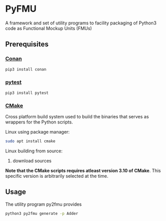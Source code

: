 # PyFMU
A framework and set of utility programs to facility packaging of Python3 code as Functional Mockup Units (FMUs)

## Prerequisites

### [Conan](https://docs.conan.io/en/latest/)
```bash
pip3 install conan
```

### [pytest](https://docs.pytest.org/en/latest/contents.html)
```
pip3 install pytest
```

### [CMake](https://cmake.org/download/)
Cross platform build system used to build the binaries that serves as wrappers for the Python scripts.

Linux using package manager:
```bash
sudo apt install cmake
```



Linux building from source:

1. download sources

**Note that the CMake scripts requires atleast version 3.10 of CMake**. This specific version is arbitrarily selected at the time.

## Usage

The utility program py2fmu provides

```bash
python3 py2fmu generate -p Adder 
```
